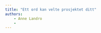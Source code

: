 ```yaml
---
title: "Ett ord kan velte prosjektet ditt"
authors:
    - Anne Landro
    -                            
---
```

